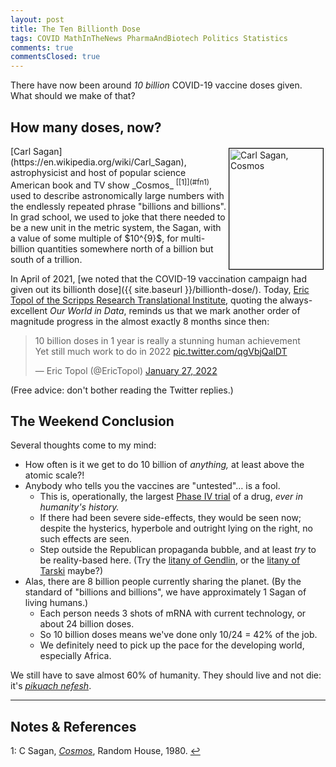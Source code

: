 ```yaml
---
layout: post
title: The Ten Billionth Dose
tags: COVID MathInTheNews PharmaAndBiotech Politics Statistics
comments: true
commentsClosed: true
---
```


There have now been around _10 billion_ COVID-19 vaccine doses given.  What should we make
of that?  


## How many doses, now?  

<img src="{{ site.baseurl }}/images/2022-01-28-ten-billionth-dose-cosmos.gif" width="150" height="193" alt="Carl Sagan, Cosmos" title="Carl Sagan, Cosmos" style="float: right; margin: 3px 3px 3px 3px; border: 1px solid #000000;">
[Carl Sagan](https://en.wikipedia.org/wiki/Carl_Sagan), astrophysicist and host of popular
science American book and TV show _Cosmos_ <sup id="fn1a">[[1]](#fn1)</sup>,
used to describe astronomically large numbers with the endlessly repeated phrase "billions
and billions".  In grad school, we used to joke that there needed to be a new unit in the
metric system, the Sagan, with a value of some multiple of $10^{9}$, for multi-billion
quantities somewhere north of a billion but south of a trillion.  

In April of 2021, [we noted that the COVID-19 vaccination campaign had given out its billionth dose]({{ site.baseurl }}/billionth-dose/).  Today, [Eric Topol of the Scripps Research Translational Institute](https://drerictopol.com/meet-eric-topol/), quoting the always-excellent _Our World in Data_, reminds us that we mark another order of magnitude progress in the almost exactly 8 months since then:  

<blockquote class="twitter-tweet">
  <p lang="en" dir="ltr">
    10 billion doses in 1 year is really a stunning human achievement<br>
    Yet still much work to do in 2022
    <a href="https://t.co/qgVbjQalDT">pic.twitter.com/qgVbjQalDT</a>
  </p>&mdash; Eric Topol (@EricTopol) <a href="https://twitter.com/EricTopol/status/1486771400660512770?ref_src=twsrc%5Etfw">January 27, 2022</a>
</blockquote>
<script async src="https://platform.twitter.com/widgets.js"></script>

(Free advice: don't bother reading the Twitter replies.)  


## The Weekend Conclusion  

Several thoughts come to my mind:  
- How often is it we get to do 10 billion of _anything,_ at least above the atomic scale?!  
- Anybody who tells you the vaccines are "untested"&hellip; is a fool.  
  - This is, operationally, the largest
    [Phase IV trial](https://en.wikipedia.org/wiki/Phases_of_clinical_research#Phase_IV)
    of a drug, _ever in humanity's history._  
  - If there had been severe side-effects, they would be seen now; despite the hysterics,
    hyperbole and outright lying on the right, no such effects are seen.  
  - Step outside the Republican propaganda bubble, and at least _try_ to be reality-based
    here.  (Try the [litany of Gendlin](https://www.lesswrong.com/tag/litany-of-gendlin),
    or the [litany of Tarski](https://www.lesswrong.com/tag/litany-of-tarski) maybe?)  
- Alas, there are 8 billion people currently sharing the planet.  (By the standard of
  "billions and billions", we have approximately 1 Sagan of living humans.)  
  - Each person needs 3 shots of mRNA with current technology, or about 24 billion doses.  
  - So 10 billion doses means we've done only 10/24 = 42% of the job.  
  - We definitely need to pick up the pace for the developing world, especially Africa.  

We still have to save almost 60% of humanity.  They should live and not die: it's
[_pikuach nefesh_](https://en.wikipedia.org/wiki/Pikuach_nefesh).  

---

## Notes &amp; References  

<!--
<sup id="fn1a">[[1]](#fn1)</sup>

<a id="fn1">1</a>: ***, ["***"](***), *** [↩](#fn1a)  

<a href="{{ site.baseurl }}/images/***"><img src="{{ site.baseurl }}/images/***" width="400" height="***" alt="***" title="***" style="float: right; margin: 3px 3px 3px 3px; border: 1px solid #000000;"></a>

<iframe width="400" height="224" src="***" allow="accelerometer; encrypted-media; gyroscope; picture-in-picture" allowfullscreen style="float: right; margin: 3px 3px 3px 3px; border: 1px solid #000000;"></iframe>
-->

<a id="fn1">1</a>: C Sagan, [_Cosmos_](https://en.wikipedia.org/wiki/Cosmos_(Sagan_book)), Random House, 1980. [↩](#fn1a)  
